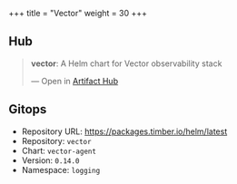 +++
title = "Vector"
weight = 30
+++

## Hub

<div class="artifacthub-widget" data-url="https://artifacthub.io/packages/helm/vector/vector" data-theme="light" data-header="true" data-responsive="false"><blockquote><p lang="en" dir="ltr"><b>vector</b>: A Helm chart for Vector observability stack</p>&mdash; Open in <a href="https://artifacthub.io/packages/helm/vector/vector">Artifact Hub</a></blockquote></div><script async src="https://artifacthub.io/artifacthub-widget.js"></script>

## Gitops

<!-- BEGIN_PORTEFAIX_DOC -->

* Repository URL: https://packages.timber.io/helm/latest
* Repository: `vector`
* Chart: `vector-agent`
* Version: `0.14.0`
* Namespace: `logging`

<!-- END_PORTEFAIX_DOC -->

